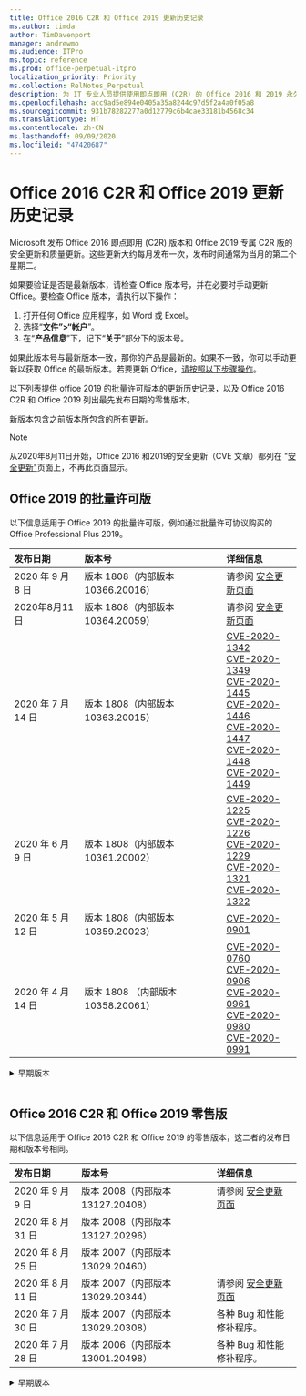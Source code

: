 ```yaml
---
title: Office 2016 C2R 和 Office 2019 更新历史记录
ms.author: timda
author: TimDavenport
manager: andrewmo
ms.audience: ITPro
ms.topic: reference
ms.prod: office-perpetual-itpro
localization_priority: Priority
ms.collection: RelNotes_Perpetual
description: 为 IT 专业人员提供使用即点即用 (C2R) 的 Office 2016 和 2019 永久版本的更新历史记录
ms.openlocfilehash: acc9ad5e894e0405a35a8244c97d5f2a4a0f05a8
ms.sourcegitcommit: 931b78282277a0d12779c6b4cae33181b4568c34
ms.translationtype: HT
ms.contentlocale: zh-CN
ms.lasthandoff: 09/09/2020
ms.locfileid: "47420687"
---
```

# <a name="update-history-for-office-2016-c2r-and-office-2019"></a>Office 2016 C2R 和 Office 2019 更新历史记录

Microsoft 发布 Office 2016 即点即用 (C2R) 版本和 Office 2019 专属 C2R 版的安全更新和质量更新。这些更新大约每月发布一次，发布时间通常为当月的第二个星期二。

如果要验证是否是最新版本，请检查 Office 版本号，并在必要时手动更新 Office。要检查 Office 版本，请执行以下操作：

  1.    打开任何 Office 应用程序，如 Word 或 Excel。
  2.    选择“**文件”>“帐户**”。
  3.    在“**产品信息**”下，记下“**关于**”部分下的版本号。

如果此版本号与最新版本一致，那你的产品是最新的。如果不一致，你可以手动更新以获取 Office 的最新版本。若要更新 Office，[请按照以下步骤操作](https://support.office.com/article/2ab296f3-7f03-43a2-8e50-46de917611c5)。


以下列表提供 office 2019 的批量许可版本的更新历史记录，以及 Office 2016 C2R 和 Office 2019 列出最先发布日期的零售版本。

新版本包含之前版本所包含的所有更新。


 > [!NOTE]
> 从2020年8月11日开始，Office 2016 和2019的安全更新（CVE 文章）都列在 "[安全更新"](https://docs.microsoft.com/officeupdates/microsoft365-apps-security-updates)页面上，不再此页面显示。 


## <a name="volume-licensed-versions-of-office-2019"></a>Office 2019 的批量许可版
以下信息适用于 Office 2019 的批量许可版，例如通过批量许可协议购买的 Office Professional Plus 2019。

[//]: # (请勿删除批量许可表开头)


|**发布日期**|**版本号**|**详细信息**|
|:-----|:-----|:-----|
|2020 年 9 月 8 日|版本 1808（内部版本 10366.20016）|请参阅 [安全更新页面](https://docs.microsoft.com/officeupdates/microsoft365-apps-security-updates) |
|2020年8月11日|版本 1808（内部版本 10364.20059）|请参阅 [安全更新页面](https://docs.microsoft.com/officeupdates/microsoft365-apps-security-updates) |
|2020 年 7 月 14 日   |版本 1808（内部版本 10363.20015）  |[CVE-2020-1342](https://portal.msrc.microsoft.com/zh-CN/security-guidance/advisory/CVE-2020-1342) <br/>[CVE-2020-1349](https://portal.msrc.microsoft.com/zh-CN/security-guidance/advisory/CVE-2020-1349) <br/>[CVE-2020-1445](https://portal.msrc.microsoft.com/zh-CN/security-guidance/advisory/CVE-2020-1445) <br/>[CVE-2020-1446](https://portal.msrc.microsoft.com/zh-CN/security-guidance/advisory/CVE-2020-1446) <br/>[CVE-2020-1447](https://portal.msrc.microsoft.com/zh-CN/security-guidance/advisory/CVE-2020-1447) <br/>[CVE-2020-1448](https://portal.msrc.microsoft.com/zh-CN/security-guidance/advisory/CVE-2020-1448) <br/>[CVE-2020-1449](https://portal.msrc.microsoft.com/zh-CN/security-guidance/advisory/CVE-2020-1449) <br/>|
|2020 年 6 月 9 日   |版本 1808（内部版本 10361.20002）  |[CVE-2020-1225](https://portal.msrc.microsoft.com/zh-CN/security-guidance/advisory/CVE-2020-1225) <br/> [CVE-2020-1226](https://portal.msrc.microsoft.com/zh-CN/security-guidance/advisory/CVE-2020-1226) <br/>[CVE-2020-1229](https://portal.msrc.microsoft.com/zh-CN/security-guidance/advisory/CVE-2020-1229) <br/>[CVE-2020-1321](https://portal.msrc.microsoft.com/zh-CN/security-guidance/advisory/CVE-2020-1321) <br/>[CVE-2020-1322](https://portal.msrc.microsoft.com/zh-CN/security-guidance/advisory/CVE-2020-1322) <br/>|
|2020 年 5 月12 日   |版本 1808（内部版本 10359.20023）  |[CVE-2020-0901](https://portal.msrc.microsoft.com/zh-CN/security-guidance/advisory/CVE-2020-0901) <br/> |
|2020 年 4 月 14 日   |版本 1808 （内部版本 10358.20061）  |[CVE-2020-0760](https://portal.msrc.microsoft.com/zh-CN/security-guidance/advisory/CVE-2020-0760) <br/> [CVE-2020-0906](https://portal.msrc.microsoft.com/zh-CN/security-guidance/advisory/CVE-2020-0906) <br/> [CVE-2020-0961](https://portal.msrc.microsoft.com/zh-CN/security-guidance/advisory/CVE-2020-0961) <br/> [CVE-2020-0980](https://portal.msrc.microsoft.com/zh-CN/security-guidance/advisory/CVE-2020-0980) <br/>[CVE-2020-0991](https://portal.msrc.microsoft.com/zh-CN/security-guidance/advisory/CVE-2020-0991) <br/> |


[//]: # (请勿删除批量许可表结尾)

<details>
<summary>早期版本</summary>
 

[//]: # (请勿删除批量许可旧表开头)


|**发布日期**|**版本号**|**详细信息**|
|:-----|:-----|:-----|
|2020 年 3 月 10 日   |版本 1808（内部版本 10357.20081）  |[CVE-2020-0850](https://portal.msrc.microsoft.com/zh-CN/security-guidance/advisory/CVE-2020-0850) <br/> [CVE-2020-0852](https://portal.msrc.microsoft.com/zh-CN/security-guidance/advisory/CVE-2020-0852) <br/> [CVE-2020-0892](https://portal.msrc.microsoft.com/zh-CN/security-guidance/advisory/CVE-2020-0892) <br/>  |
|2020 年 2 月 11 日   |版本 1808（内部版本 10356.20006）  |[CVE-2020-0696](https://portal.msrc.microsoft.com/zh-CN/security-guidance/advisory/CVE-2020-0696) <br/> [CVE-2020-0759](https://portal.msrc.microsoft.com/zh-CN/security-guidance/advisory/CVE-2020-0759) <br/>  |


[//]: # (请勿删除批量许可旧表结尾)

</details>


<br/>

## <a name="retail-versions-of-office-2016-c2r-and-office-2019"></a>Office 2016 C2R 和 Office 2019 零售版
以下信息适用于 Office 2016 C2R 和 Office 2019 的零售版本，这二者的发布日期和版本号相同。

[//]: # (请勿删除零售表开头)


|**发布日期**|**版本号**|**详细信息**|
|:-----|:-----|:-----|
|2020 年 9 月9 日|版本 2008（内部版本 13127.20408）|请参阅 [安全更新页面](https://docs.microsoft.com/officeupdates/microsoft365-apps-security-updates) |
|2020 年 8 月 31 日|版本 2008（内部版本 13127.20296）| |
|2020 年 8 月 25 日|版本 2007（内部版本 13029.20460）| |
|2020 年 8 月 11 日|版本 2007（内部版本 13029.20344）|请参阅 [安全更新页面](https://docs.microsoft.com/officeupdates/microsoft365-apps-security-updates) |
|2020 年 7 月 30 日|版本 2007（内部版本 13029.20308）  |各种 Bug 和性能修补程序。  <br/>  |
|2020 年 7 月 28 日|版本 2006（内部版本 13001.20498）  |各种 Bug 和性能修补程序。  <br/>  |


[//]: # (请勿删除零售表结尾)

<details>
<summary>早期版本</summary>
 

[//]: # (请勿删除零售旧表开头)


|**发布日期**|**版本号**|**详细信息**|
|:-----|:-----|:-----|
|2020 年 7 月 14 日|版本 2006（内部版本 13001.20384）  |[CVE-2020-1342](https://portal.msrc.microsoft.com/zh-CN/security-guidance/advisory/CVE-2020-1342) <br/>[CVE-2020-1349](https://portal.msrc.microsoft.com/zh-CN/security-guidance/advisory/CVE-2020-1349) <br/>[CVE-2020-1445](https://portal.msrc.microsoft.com/zh-CN/security-guidance/advisory/CVE-2020-1445) <br/>[CVE-2020-1446](https://portal.msrc.microsoft.com/zh-CN/security-guidance/advisory/CVE-2020-1446) <br/>[CVE-2020-1447](https://portal.msrc.microsoft.com/zh-CN/security-guidance/advisory/CVE-2020-1447) <br/>[CVE-2020-1449](https://portal.msrc.microsoft.com/zh-CN/security-guidance/advisory/CVE-2020-1449) <br/>[CVE-2020-1458](https://portal.msrc.microsoft.com/zh-CN/security-guidance/advisory/CVE-2020-1458) <br/>|
|2020 年 6 月 30 日|版本 2006（内部版本 13001.20266）  |各种 Bug 和性能修补程序。  <br/>  |
|2020 年 6 月 24 日|版本 2005（内部版本 12827.20470）  |各种 Bug 和性能修补程序。  <br/>  |
|2020 年 6 月 9 日|版本 2005（内部版本 12827.20336）  |[CVE-2020-1225](https://portal.msrc.microsoft.com/zh-CN/security-guidance/advisory/CVE-2020-1225)  <br/> [CVE-2020-1226](https://portal.msrc.microsoft.com/zh-CN/security-guidance/advisory/CVE-2020-1226)  <br/> [CVE-2020-1229](https://portal.msrc.microsoft.com/zh-CN/security-guidance/advisory/CVE-2020-1229)  <br/> [CVE-2020-1321](https://portal.msrc.microsoft.com/zh-CN/security-guidance/advisory/CVE-2020-1321)  <br/> [CVE-2020-1322](https://portal.msrc.microsoft.com/zh-CN/security-guidance/advisory/CVE-2020-1322)  <br/>|
|2020 年 6 月 2 日|版本 2005（内部版本 12827.20268）  |各种 Bug 和性能修补程序。  <br/>  |
|2020 年 5 月 21 日|版本 2004（内部版本 12730.20352）  |各种 Bug 和性能修补程序。  <br/>  |
|2020 年 5 月12 日|版本 2004（内部版本 12730.20270）  |[CVE-2020-0901](https://portal.msrc.microsoft.com/zh-CN/security-guidance/advisory/CVE-2020-0901)  <br/>  |
|2020 年 5 月 4 日|版本 2004（内部版本 12730.20250）  |[链接](https://support.microsoft.com/office/excel-word-powerpoint-file-becomes-corrupt-when-opening-a-file-that-contains-a-vba-project-or-after-enabling-a-macro-in-an-open-file-ad6ee6ca-db23-4614-a403-282821eb99f6?ui=en-us&rs=en-us&ad=us)<br/>  |
|2020 年 4 月 29 日|版本 2004 （内部版本 12730.20236）  |各种 Bug 和性能修补程序。 <br/>  |
|2020 年 4 月 15 日|版本 2003 （内部版本 12624.20466）  |各种 Bug 和性能修补程序。 <br/>  |
|2020 年 4 月 14 日|版本 2003（内部版本 12624.20442）  |[CVE-2020-0760](https://portal.msrc.microsoft.com/zh-CN/security-guidance/advisory/CVE-2020-0760) <br/> [CVE-2020-0906](https://portal.msrc.microsoft.com/zh-CN/security-guidance/advisory/CVE-2020-0906) <br/> [CVE-2020-0961](https://portal.msrc.microsoft.com/zh-CN/security-guidance/advisory/CVE-2020-0961) <br/> [CVE-2020-0979](https://portal.msrc.microsoft.com/zh-CN/security-guidance/advisory/CVE-2020-0979) <br/> [CVE-2020-0980](https://portal.msrc.microsoft.com/zh-CN/security-guidance/advisory/CVE-2020-0980) <br/>[CVE-2020-0991](https://portal.msrc.microsoft.com/zh-CN/security-guidance/advisory/CVE-2020-0991) <br/> |
|2020 年 3 月 31 日|版本 2003（内部版本 12624.20382）  |各种 Bug 和性能修补程序。 <br/>  |
|2020 年 3 月25 日|版本 2003（内部版本 12624.20320）  |各种 Bug 和性能修补程序。 <br/>  |
|2020 年 3 月 10 日|版本 2002（内部版本 12527.20278）  |[CVE-2020-0850](https://portal.msrc.microsoft.com/zh-CN/security-guidance/advisory/CVE-2020-0850) <br/> [CVE-2020-0851](https://portal.msrc.microsoft.com/zh-CN/security-guidance/advisory/CVE-2020-0851) <br/> [CVE-2020-0855](https://portal.msrc.microsoft.com/zh-CN/security-guidance/advisory/CVE-2020-0855) <br/> [CVE-2020-0892](https://portal.msrc.microsoft.com/zh-CN/security-guidance/advisory/CVE-2020-0892) <br/>  |
|2020 年 3 月 1 日   |版本 2002（内部版本 12527.20242）  |解决了导致第三方应用程序无法从 Outlook 发送电子邮件的问题。 <br/>  |


[//]: # (请勿删除零售旧表结尾)


</details>






